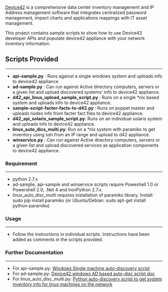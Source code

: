 [Device42](http://www.device42.com/) is a comprehensive data center inventory management and IP Address management software that integrates centralized password management, impact charts and applications mappings with IT asset management.

This project contains sample scripts to show how to use Device42 developer APIs and populate device42 appliance with your network inventory information.


## Scripts Provided
-----------------------------
   * **api-sample.py** : Runs against a single windows system and uploads info to device42 appliance
   * **ad-sample.py**  : Can run against Active directory computers, servers or a given list and upload discovered systems' info to device42 appliance.
   * **d42_api_linux_upload_sample_script.py** : Runs on a single *nix based system and uploads info to device42 appliance.
   * **sample-script-facter-facts-to-d42.py** : Runs on puppet master and uploads nodes info from facter fact files to device42 appliance.
   * **d42_api_solaris_sample_script.py**: Runs on an individual solaris system and uploads info to device42 appliance.
   * **linux_auto_dics_multi.py**: Run on a *nix system with paramiko to get inventory using ssh from an IP range and upload to d42 appliance.
   * **winservice.py**  : Can run against Active directory computers, servers or a given list and upload discovered services as application components to device42 appliance.

### Requirement
-----------------------------
   * python 2.7.x
   * ad-sample, api-sample and winservice scripts require Poweshell 1.0 or Powershell 2.0, .Net 4 and IronPython 2.7.x.
   * linux_auto_disc_multi requires installation of paramiko library. Install: sudo pip install paramiko (or Ubuntu/Debian: sudo apt-get install python-paramiko)

### Usage
-----------------------------

   * Follow the instructions in individual scripts. Instructions have been added as comments in the scripts provided.

### Further Documentation
----------------------------
   * For api-sample.py: [Windows Single machine auto-discovery script][1]
   * For ad-sample.py: [Device42 windows AD based auto-disc script doc][2]
   * For linux_auto_disc_multi.py: [Python auto-discovery script to get system inventory info for linux machines on the network][3]


[1]: http://docs.device42.com/auto-discovery/auto-discover-windows-machinesingle-apis/
[2]: http://docs.device42.com/auto-discovery/auto-populate-windows-machines-ad-apis/
[3]: http://blog.device42.com/2013/08/python-auto-discovery-script-to-get-system-inventory-info-for-linux-machines-on-the-network/

